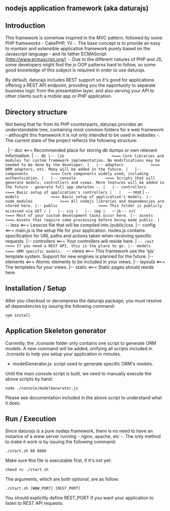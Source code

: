 ##  nodejs application framework (aka daturajs)

## Introduction

This framework is somehow inspired in the MVC pattern, followed by some PHP frameworks - CakePHP, Yii -.
The base concept is to provide an easy to mantain and extensible application framework 
purely based on the Javascript language - and its father ECMAScript (http://www.ecmascript.org/) -.
Due to the different natures of PHP and JS, some developers might find the js OOP patterns 
hard to follow, so some good knowledge of this subject is required in order to use daturajs.

By default, daturajs includes REST support so it's good for applications offering 
a REST API endpoint, providing you the opportunity to separate business logic from 
the presentation layer, and also serving your API to other clients such a mobile app 
or PHP application.

## Directory structure

Not being that far from its PHP counterparts, daturajs provides an understandable 
tree, containing most common folders for a web framework - althought this framework 
it is not only intended to be used in websites -.
The current state of the project reflects the following structure:

.
|-- doc                     <=== Recommended place for storing db dumps or own relevant information.
|   `-- db
|-- lib                     <=== Core libraries and modules for custom framework implementation.
                            No modifications may be needed to be done by the developer.
|   |-- adapters            <=== ORM adapters, etc. Many will be added in the future.
|   |-- components          <=== Core components widely used, including authentication.
|   |-- console             <=== Scripts that will generate models, controllers and views.
                            More features will be added in the future - generate full app skeleton -.
|   |-- controllers         <=== Basic setup of application's controllers
|   |   `-- rest
|   `-- models              <=== Basic setup of application's models.
|-- node_modules            <=== All nodejs libraries and dependencies are stored here.
|-- public                  <=== This folder is publicly accessed via GET /
|   |-- css
|   |-- img
|   `-- js
`-- src                     <=== Most of your custom development tasks occur here.
    |-- assets              <=== Assets that require some processing before being made public.
    |   `-- less            <=== Lesscss file that will be compiled into /public/css.
    |-- config              <=== main.js is the setup file for your application.
                            routes.js contains specification for URL paths and actions taken 
                            when receiving specific requests.
    |-- controllers         <=== Your controllers will reside here.
    |   `-- rest            <=== If you need a REST API, this is the place to go.
    |-- models              <=== ORM specific models. 
    `-- views               <=== This framework use the 'ejs' template system.
                            Support for new engines is planned for the future.
        |-- elements        <=== Atomic elements to be included in your views.
        |-- layouts         <=== The templates for your views.
        |-- static          <=== Static pages should reside here.

## Installation / Setup

After you checkout or decompress the daturajs package, you must resolve all dependencies by 
issuing the following command:

```
npm install
```

## Application Skeleton generator

Currently, the ./console folder only contains one script to generate ORM models.
A new command will be added, unifying all scripts included in ./console to help you 
setup your application in minutes.

* modelGenerator.js:    script used to generate specific ORM's models.

Until the main console script is built, we need to manually execute the above scripts 
by hand:

```
node ./console/modelGenerator.js
```
Please see documentation included in the above script to understand what it does.

## Run / Execution

Since daturajs is a pure nodejs framework, there is no need to have an instance of a 
www server running - nginx, apache, etc -. The only method to make it work is by 
issuing the following command:

```
./start.sh 80 8080
```

Make sure this file is executable first, if it's not yet:

```
chmod +x ./start.sh
```
The arguments, which are both optional, are as follow:

```
./start.sh [WWW_PORT] [REST_PORT]
```

You should explicitly define REST_PORT if you want your application to listen to 
REST API requests.
